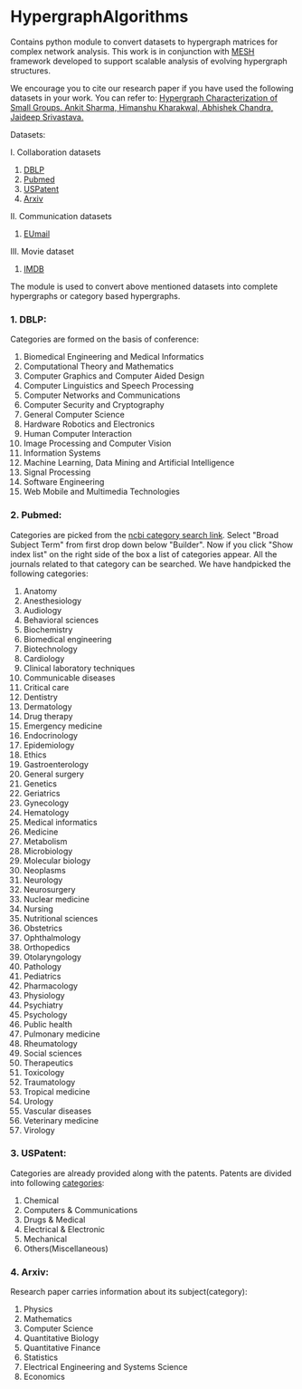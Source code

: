 # HypergraphAlgorithms
Contains python module to convert datasets to hypergraph matrices for complex network analysis. This work is in conjunction with [MESH](http://mesh.cs.umn.edu/) framework developed to support scalable analysis of evolving hypergraph structures.

We encourage you to cite our research paper if you have used the following datasets in your work. You can refer to:
[Hypergraph Characterization of Small Groups. Ankit Sharma, Himanshu Kharakwal, Abhishek Chandra, Jaideep Srivastava.](http://mesh.cs.umn.edu/papers/hypchar.pdf)

Datasets:

I. Collaboration datasets
1. [DBLP](https://www.aminer.cn/citation)
2. [Pubmed](https://www.ncbi.nlm.nih.gov/pubmed/)
3. [USPatent](http://www.nber.org/patents/)
4. [Arxiv](https://arxiv.org/)

II. Communication datasets
1. [EUmail](http://www.cs.cornell.edu/~arb/data/email-Eu/index.html)

III. Movie dataset
1. [IMDB](https://www.imdb.com/interfaces/)

The module is used to convert above mentioned datasets into complete hypergraphs or category based hypergraphs.
### 1. DBLP:
Categories are formed on the basis of conference:
1. Biomedical Engineering and Medical Informatics
2. Computational Theory and Mathematics
3. Computer Graphics and Computer Aided Design
4. Computer Linguistics and Speech Processing
5. Computer Networks and Communications
6. Computer Security and Cryptography
7. General Computer Science
8. Hardware Robotics and Electronics
9. Human Computer Interaction
10. Image Processing and Computer Vision
11. Information Systems
12. Machine Learning, Data Mining and Artificial Intelligence
13. Signal Processing
14. Software Engineering
15. Web Mobile and Multimedia Technologies


### 2. Pubmed:
Categories are picked from the [ncbi category search link](https://www.ncbi.nlm.nih.gov/nlmcatalog/advanced). Select "Broad Subject Term" from first drop down below "Builder". Now if you click "Show index list" on the right side of the box a list of categories appear. All the journals related to that category can be searched. We have handpicked the following categories:
1. Anatomy
2. Anesthesiology
3. Audiology
4. Behavioral sciences
5. Biochemistry
6. Biomedical engineering
7. Biotechnology
8. Cardiology
9. Clinical laboratory techniques
10. Communicable diseases
11. Critical care
12. Dentistry
13. Dermatology
14. Drug therapy
15. Emergency medicine
16. Endocrinology
17. Epidemiology
18. Ethics
19. Gastroenterology
20. General surgery
21. Genetics
22. Geriatrics
23. Gynecology
24. Hematology
25. Medical informatics
26. Medicine
27. Metabolism
28. Microbiology
29. Molecular biology
30. Neoplasms
31. Neurology
32. Neurosurgery
33. Nuclear medicine
34. Nursing
35. Nutritional sciences
36. Obstetrics
37. Ophthalmology
38. Orthopedics
39. Otolaryngology
40. Pathology
41. Pediatrics
42. Pharmacology
43. Physiology
44. Psychiatry
45. Psychology
46. Public health
47. Pulmonary medicine
48. Rheumatology
49. Social sciences
50. Therapeutics
51. Toxicology
52. Traumatology
53. Tropical medicine
54. Urology
55. Vascular diseases
56. Veterinary medicine
57. Virology

### 3. USPatent:

Categories are already provided along with the patents. Patents are divided into following [categories](http://www.nber.org/patents/subcategories.txt):
1. Chemical
2. Computers & Communications
3. Drugs & Medical
4. Electrical & Electronic
5. Mechanical
6. Others(Miscellaneous)

### 4. Arxiv:

Research paper carries information about its subject(category):
1. Physics
2. Mathematics
3. Computer Science
4. Quantitative Biology
5. Quantitative Finance
6. Statistics
7. Electrical Engineering and Systems Science
8. Economics
